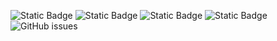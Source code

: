 ![Static Badge](https://img.shields.io/badge/blacklists-60-000000) ![Static Badge](https://img.shields.io/badge/blacklisted-2640824-cc0000) ![Static Badge](https://img.shields.io/badge/whitelisted-2245-00CC00) ![Static Badge](https://img.shields.io/badge/streaming_blacklist-28107-000000) ![GitHub issues](https://img.shields.io/github/issues/fabriziosalmi/blacklists)
